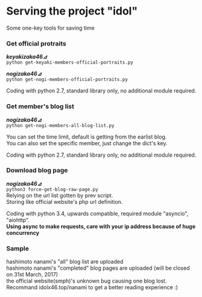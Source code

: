 # Serving the project "idol"  
Some one-key tools for saving time

### Get official protraits  
***keyakizaka46⊿***  
`python get-keyaki-members-official-portraits.py`  

***nogizaka46⊿***  
`python get-nogi-members-official-portraits.py`  

Coding with python 2.7, standard library only, no additional module required.

### Get member's blog list 
***nogizaka46⊿***  
`python get-nogi-members-all-blog-list.py`  

You can set the time limit, default is getting from the earlist blog.  
You can also set the specific member, just change the dict's key.  

Coding with python 2.7, standard library only, no additional module required.  

### Download blog page
***nogizaka46⊿***  
`python3 force-get-blog-raw-page.py`  
Relying on the url list gotten by prev script.  
Storing like official website's php url definition.  

Coding with python 3.4, upwards compatible, required module "asyncio", "aiohttp".  
**Using async to make requests, care with your ip address because of huge concurrency**

### Sample  
hashimoto nanami's "all" blog list are uploaded  
hashimoto nanami's "completed" blog pages are uploaded (will be closed on 31st March, 2017)   
the official website(smph)'s unknown bug causing one blog lost.  
Recommand idolx46.top/nanami to get a better reading experience :)     